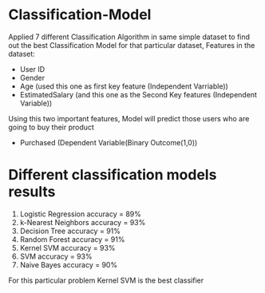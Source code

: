 # Classification-Model
Applied 7 different Classification Algorithm in same simple dataset to find out the best Classification Model for that particular dataset,
Features in the dataset:
* User ID 
* Gender 
* Age (used this one as first key feature (Independent Varriable))
* EstimatedSalary (and this one as the Second Key features (Independent Variable))

Using this two important features, Model will predict those users who are going to buy their product   

* Purchased (Dependent Variable(Binary Outcome(1,0))

# Different classification models results
  1) Logistic Regression accuracy = 89%
  2) k-Nearest Neighbors accuracy = 93%
  3) Decision Tree accuracy       = 91%
  4) Random Forest accuracy       = 91%
  5) Kernel SVM accuracy          = 93%
  6) SVM accuracy                 = 93%
  7) Naive Bayes accuracy         = 90% 

For this particular problem Kernel SVM is the best classifier 
  
  
  
  
